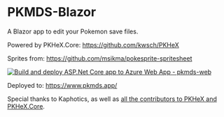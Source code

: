 # PKMDS-Blazor

A Blazor app to edit your Pokemon save files.

Powered by PKHeX.Core: https://github.com/kwsch/PKHeX

Sprites from: https://github.com/msikma/pokesprite-spritesheet

[![Build and deploy ASP.Net Core app to Azure Web App - pkmds-web](https://github.com/codemonkey85/PKMDS-Blazor/actions/workflows/dotnet-8-release-new-template_pkmds-web.yml/badge.svg)](https://github.com/codemonkey85/PKMDS-Blazor/actions/workflows/dotnet-8-release-new-template_pkmds-web.yml)

Deployed to: https://www.pkmds.app/

Special thanks to Kaphotics, as well as [all the contributors to PKHeX and PKHeX.Core](https://github.com/kwsch/PKHeX/graphs/contributors).
